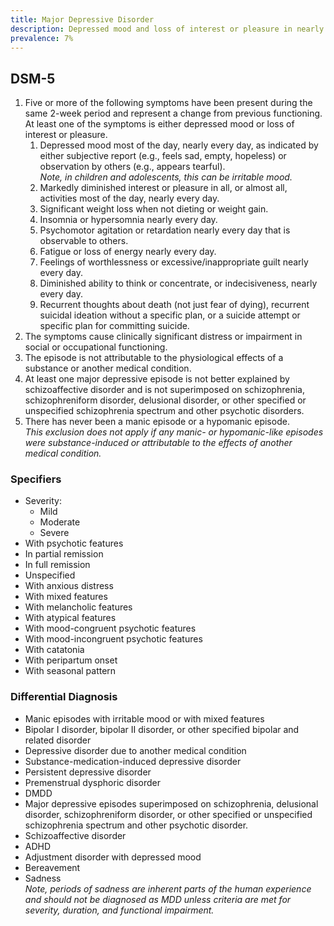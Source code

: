```yaml
---
title: Major Depressive Disorder
description: Depressed mood and loss of interest or pleasure in nearly all activities for at least two weeks, along with psychomotor, behavioral, and cognitive changes.
prevalence: 7%
---
```


## DSM-5
1. Five or more of the following symptoms have been present during the same 2-week period and represent a change from previous functioning. At least one of the symptoms is either depressed mood or loss of interest or pleasure.  
    1. Depressed mood most of the day, nearly every day, as indicated by either subjective report (e.g., feels sad, empty, hopeless) or observation by others (e.g., appears tearful).  
    <i>Note, in children and adolescents, this can be irritable mood.</i>  
    2. Markedly diminished interest or pleasure in all, or almost all, activities most of the day, nearly every day.  
    3. Significant weight loss when not dieting or weight gain.  
    4. Insomnia or hypersomnia nearly every day.  
    5. Psychomotor agitation or retardation nearly every day that is observable to others.  
    6. Fatigue or loss of energy nearly every day.  
    7. Feelings of worthlessness or excessive/inappropriate guilt nearly every day.  
    8. Diminished ability to think or concentrate, or indecisiveness, nearly every day.  
    9. Recurrent thoughts about death (not just fear of dying), recurrent suicidal ideation without a specific plan, or a suicide attempt or specific plan for committing suicide.  
2. The symptoms cause clinically significant distress or impairment in social or occupational functioning.  
3. The episode is not attributable to the physiological effects of a substance or another medical condition.  
4. At least one major depressive episode is not better explained by schizoaffective disorder and is not superimposed on schizophrenia, schizophreniform disorder, delusional disorder, or other specified or unspecified schizophrenia spectrum and other psychotic disorders.  
5. There has never been a manic episode or a hypomanic episode.  
<i>This exclusion does not apply if any manic- or hypomanic-like episodes were substance-induced or attributable to the effects of another medical condition.</i>

### Specifiers
- Severity:  
    - Mild  
    - Moderate  
    - Severe  
- With psychotic features  
- In partial remission  
- In full remission  
- Unspecified  
- With anxious distress  
- With mixed features  
- With melancholic features  
- With atypical features  
- With mood-congruent psychotic features  
- With mood-incongruent psychotic features  
- With catatonia  
- With peripartum onset  
- With seasonal pattern

### Differential Diagnosis
- Manic episodes with irritable mood or with mixed features  
- Bipolar I disorder, bipolar II disorder, or other specified bipolar and related disorder  
- Depressive disorder due to another medical condition  
- Substance-medication-induced depressive disorder  
- Persistent depressive disorder  
- Premenstrual dysphoric disorder  
- DMDD  
- Major depressive episodes superimposed on schizophrenia, delusional disorder, schizophreniform disorder, or other specified or unspecified schizophrenia spectrum and other psychotic disorder.  
- Schizoaffective disorder  
- ADHD  
- Adjustment disorder with depressed mood  
- Bereavement  
- Sadness  
<i>Note, periods of sadness are inherent parts of the human experience and should not be diagnosed as MDD unless criteria are met for severity, duration, and functional impairment.</i>